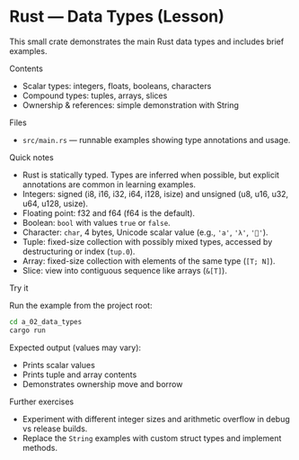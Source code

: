 # Rust — Data Types (Lesson)

This small crate demonstrates the main Rust data types and includes brief examples.

Contents

- Scalar types: integers, floats, booleans, characters
- Compound types: tuples, arrays, slices
- Ownership & references: simple demonstration with String

Files

- `src/main.rs` — runnable examples showing type annotations and usage.

Quick notes

- Rust is statically typed. Types are inferred when possible, but explicit annotations are common in learning examples.
- Integers: signed (i8, i16, i32, i64, i128, isize) and unsigned (u8, u16, u32, u64, u128, usize).
- Floating point: f32 and f64 (f64 is the default).
- Boolean: `bool` with values `true` or `false`.
- Character: `char`, 4 bytes, Unicode scalar value (e.g., `'a'`, `'λ'`, `'🎉'`).
- Tuple: fixed-size collection with possibly mixed types, accessed by destructuring or index (`tup.0`).
- Array: fixed-size collection with elements of the same type (`[T; N]`).
- Slice: view into contiguous sequence like arrays (`&[T]`).

Try it

Run the example from the project root:

```bash
cd a_02_data_types
cargo run
```

Expected output (values may vary):

- Prints scalar values
- Prints tuple and array contents
- Demonstrates ownership move and borrow

Further exercises

- Experiment with different integer sizes and arithmetic overflow in debug vs release builds.
- Replace the `String` examples with custom struct types and implement methods.
